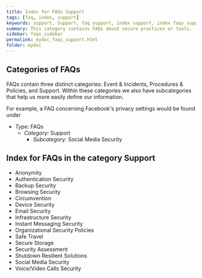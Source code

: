 ```yaml
---
title: Index for FAQs Support
tags: [faq, index, support]
keywords: support, Support, faq support, index support, index faqs support, index for support, index of support, faqs support, faq categories, FAQ, FAQs
summary: This category contains FAQs about secure practices or tools.
sidebar: faqs_sidebar
permalink: mydoc_faqs_support.html
folder: mydoc
---
```


## Categories of FAQs
FAQs contain three distinct categories: Event & Incidents, Procedures & Policies, and Support. Within these categories we also have subcategories that help us more easily define our information.

For example, a FAQ concerning Facebook's privacy settings would be found under

   * *Type:* FAQs 
      * *Category:* Support
         * *Subcategory:* Social Media Security   

## Index for FAQs in the category Support
   * Anonymity
   * Authentication Security
   * Backup Security
   * Browsing Security
   * Circumvention
   * Device Security
   * Email Security
   * Infrastructure Security
   * Instant Messaging Security
   * Organizational Security Policies
   * Safe Travel
   * Secure Storage
   * Security Assessment
   * Shutdown Resilient Solutions
   * Social Media Security
   * Voice/Video Calls Security